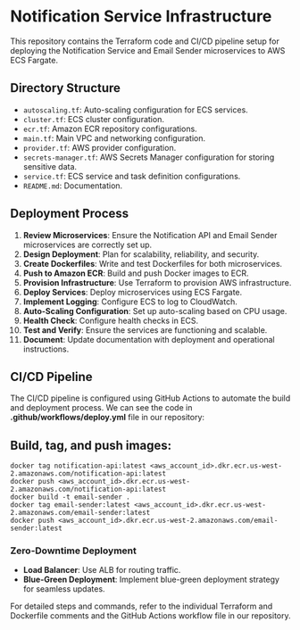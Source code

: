 # Notification Service Infrastructure

This repository contains the Terraform code and CI/CD pipeline setup for deploying the Notification Service and Email Sender microservices to AWS ECS Fargate.

## Directory Structure

- `autoscaling.tf`: Auto-scaling configuration for ECS services.
- `cluster.tf`: ECS cluster configuration.
- `ecr.tf`: Amazon ECR repository configurations.
- `main.tf`: Main VPC and networking configuration.
- `provider.tf`: AWS provider configuration.
- `secrets-manager.tf`: AWS Secrets Manager configuration for storing sensitive data.
- `service.tf`: ECS service and task definition configurations.
- `README.md`: Documentation.

## Deployment Process

1. **Review Microservices**: Ensure the Notification API and Email Sender microservices are correctly set up.
2. **Design Deployment**: Plan for scalability, reliability, and security.
3. **Create Dockerfiles**: Write and test Dockerfiles for both microservices.
4. **Push to Amazon ECR**: Build and push Docker images to ECR.
5. **Provision Infrastructure**: Use Terraform to provision AWS infrastructure.
6. **Deploy Services**: Deploy microservices using ECS Fargate.
7. **Implement Logging**: Configure ECS to log to CloudWatch.
8. **Auto-Scaling Configuration**: Set up auto-scaling based on CPU usage.
9. **Health Check**: Configure health checks in ECS.
10. **Test and Verify**: Ensure the services are functioning and scalable.
11. **Document**: Update documentation with deployment and operational instructions.

## CI/CD Pipeline

The CI/CD pipeline is configured using GitHub Actions to automate the build and deployment process. We can see the code in **.github/workflows/deploy.yml** file in our repository:

## Build, tag, and push images:
```docker build -t notification-api .
docker tag notification-api:latest <aws_account_id>.dkr.ecr.us-west-2.amazonaws.com/notification-api:latest
docker push <aws_account_id>.dkr.ecr.us-west-2.amazonaws.com/notification-api:latest
docker build -t email-sender .
docker tag email-sender:latest <aws_account_id>.dkr.ecr.us-west-2.amazonaws.com/email-sender:latest
docker push <aws_account_id>.dkr.ecr.us-west-2.amazonaws.com/email-sender:latest
```

### Zero-Downtime Deployment

- **Load Balancer**: Use ALB for routing traffic.
- **Blue-Green Deployment**: Implement blue-green deployment strategy for seamless updates.

For detailed steps and commands, refer to the individual Terraform and Dockerfile comments and the GitHub Actions workflow file in our repository.